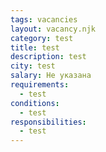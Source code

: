 ```yaml
---
tags: vacancies
layout: vacancy.njk
category: test
title: test
description: test
city: test
salary: Не указана
requirements:
  - test
conditions:
  - test
responsibilities:
  - test
---
```


